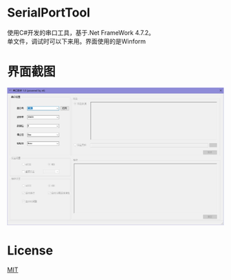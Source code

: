 # SerialPortTool
使用C#开发的串口工具，基于.Net FrameWork 4.7.2。  
单文件，调试时可以下来用。界面使用的是Winform

# 界面截图
![主界面](Screenshots/1.jpg)

# License
[MIT](LICENSE)
